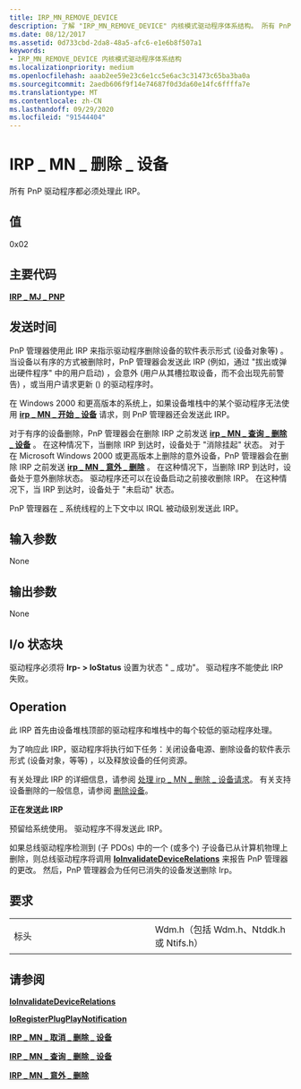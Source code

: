 ```yaml
---
title: IRP_MN_REMOVE_DEVICE
description: 了解 "IRP_MN_REMOVE_DEVICE" 内核模式驱动程序体系结构。 所有 PnP 驱动程序都必须处理此 IRP。
ms.date: 08/12/2017
ms.assetid: 0d733cbd-2da8-48a5-afc6-e1e6b8f507a1
keywords:
- IRP_MN_REMOVE_DEVICE 内核模式驱动程序体系结构
ms.localizationpriority: medium
ms.openlocfilehash: aaab2ee59e23c6e1cc5e6ac3c31473c65ba3ba0a
ms.sourcegitcommit: 2aedb606f9f14e74687f0d3da60e14fc6ffffa7e
ms.translationtype: MT
ms.contentlocale: zh-CN
ms.lasthandoff: 09/29/2020
ms.locfileid: "91544404"
---
```

# <a name="irp_mn_remove_device"></a>IRP \_ MN \_ 删除 \_ 设备


所有 PnP 驱动程序都必须处理此 IRP。

## <a name="value"></a>值

0x02

<a name="major-code"></a>主要代码
----------

[**IRP \_ MJ \_ PNP**](irp-mj-pnp.md)

<a name="when-sent"></a>发送时间
---------

PnP 管理器使用此 IRP 来指示驱动程序删除设备的软件表示形式 (设备对象等) 。 当设备以有序的方式被删除时，PnP 管理器会发送此 IRP (例如，通过 "拔出或弹出硬件程序" 中的用户启动) ，会意外 (用户从其槽拉取设备，而不会出现先前警告) ，或当用户请求更新 () 的驱动程序时。

在 Windows 2000 和更高版本的系统上，如果设备堆栈中的某个驱动程序无法使用 [**irp \_ MN \_ 开始 \_ 设备**](irp-mn-start-device.md) 请求，则 PnP 管理器还会发送此 IRP。

对于有序的设备删除，PnP 管理器会在删除 IRP 之前发送 [**irp \_ MN \_ 查询 \_ 删除 \_ 设备**](irp-mn-query-remove-device.md) 。 在这种情况下，当删除 IRP 到达时，设备处于 "消除挂起" 状态。 对于在 Microsoft Windows 2000 或更高版本上删除的意外设备，PnP 管理器会在删除 IRP 之前发送 [**irp \_ MN \_ 意外 \_ 删除**](irp-mn-surprise-removal.md) 。 在这种情况下，当删除 IRP 到达时，设备处于意外删除状态。 驱动程序还可以在设备启动之前接收删除 IRP。 在这种情况下，当 IRP 到达时，设备处于 "未启动" 状态。

PnP 管理器在 \_ 系统线程的上下文中以 IRQL 被动级别发送此 IRP。

## <a name="input-parameters"></a>输入参数


None

## <a name="output-parameters"></a>输出参数


None

## <a name="io-status-block"></a>I/o 状态块


驱动程序必须将 **Irp- &gt; IoStatus** 设置为状态 " \_ 成功"。 驱动程序不能使此 IRP 失败。

<a name="operation"></a>Operation
---------

此 IRP 首先由设备堆栈顶部的驱动程序和堆栈中的每个较低的驱动程序处理。

为了响应此 IRP，驱动程序将执行如下任务：关闭设备电源、删除设备的软件表示形式 (设备对象，等等) ，以及释放设备的任何资源。

有关处理此 IRP 的详细信息，请参阅 [处理 irp \_ MN \_ 删除 \_ 设备请求](./handling-an-irp-mn-remove-device-request.md)。 有关支持设备删除的一般信息，请参阅 [删除设备](https://docs.microsoft.com/windows-hardware/drivers/kernel/removing-a-device-in-a-function-driver)。

**正在发送此 IRP**

预留给系统使用。 驱动程序不得发送此 IRP。

如果总线驱动程序检测到 (子 PDOs) 中的一个 (或多个) 子设备已从计算机物理上删除，则总线驱动程序将调用 [**IoInvalidateDeviceRelations**](/windows-hardware/drivers/ddi/wdm/nf-wdm-ioinvalidatedevicerelations) 来报告 PnP 管理器的更改。 然后，PnP 管理器会为任何已消失的设备发送删除 Irp。

<a name="requirements"></a>要求
------------

<table>
<colgroup>
<col width="50%" />
<col width="50%" />
</colgroup>
<tbody>
<tr class="odd">
<td><p>标头</p></td>
<td>Wdm.h（包括 Wdm.h、Ntddk.h 或 Ntifs.h）</td>
</tr>
</tbody>
</table>

## <a name="see-also"></a>请参阅


[**IoInvalidateDeviceRelations**](/windows-hardware/drivers/ddi/wdm/nf-wdm-ioinvalidatedevicerelations)

[**IoRegisterPlugPlayNotification**](/windows-hardware/drivers/ddi/wdm/nf-wdm-ioregisterplugplaynotification)

[**IRP \_ MN \_ 取消 \_ 删除 \_ 设备**](irp-mn-cancel-remove-device.md)

[**IRP \_ MN \_ 查询 \_ 删除 \_ 设备**](irp-mn-query-remove-device.md)

[**IRP \_ MN \_ 意外 \_ 删除**](irp-mn-surprise-removal.md)

 

